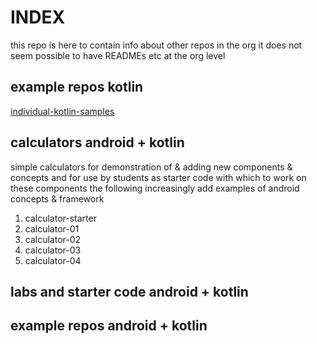 # INDEX
this repo is  here to contain info about other repos in the org
it does not seem possible to have READMEs etc at the org level
## example repos kotlin
[individual-kotlin-samples](../../../individual-kotlin-samples)
##  calculators android + kotlin
simple calculators for demonstration of & adding new components & concepts
and for use by students as starter code with which to work on these components
the following increasingly add examples of android concepts & framework
1. calculator-starter
2. calculator-01
2. calculator-02
2. calculator-03
2. calculator-04
##  labs  and starter code android + kotlin
##  example repos android + kotlin
